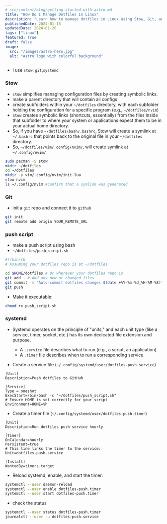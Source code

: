 ```yaml
---
# src/content/blog/getting-started-with-astro.md
title: "How Do I Manage Dotfiles In Linux"
description: "Learn how to manage dotfiles in Linux using Stow, Git, and Systemd."
publishedDate: 2024-01-15
updatedDate: 2024-01-20
tags: ["linux"]
featured: true
draft: false
image:
  src: "/images/astro-hero.jpg"
  alt: "Astro logo with colorful background"
---
```


- I use `stow`, `git`,`systemd`
### Stow
- `stow` simplifies managing configuration files by creating symbolic links.
-  make a parent directory that will contain all configs
- create subfolders within your `~/dotfiles` directory, with each subfolder holding the configuration for a specific program (e.g., `~/dotfiles/nvim`)
- `Stow` creates symbolic links (shortcuts, essentially) from the files inside that subfolder to where your system or applications expect them to be in your actual home directory.
- So, if you have `~/dotfiles/bash/.bashrc`, Stow will create a symlink at `~/.bashrc` that points back to the original file in your `~/dotfiles` directory.
- So, `~/dotfiles/vim/.config/nvim/`, will create symlink at `~/.config/nvim/`
```bash
sudo pacman -S stow
mkdir ~/dotfiles
cd ~/dotfiles
mkdir -p vim/.config/nvim/init.lua
stow nvim
ls ~/.config/nvim #confirm that a symlink was generated
```
### Git
- init a `git` repo and connect it to  `github`
```bash
git init
git remote add origin YOUR_REMOTE_URL
```
### push script
- make a push script using bash
- `~/dotfiles/push_script.sh`
```bash
#!/bin/sh
# Assuming your dotfiles repo is at ~/dotfiles

cd $HOME/dotfiles # Or wherever your dotfiles repo is
git add . # Add any new or changed files
git commit -m "Auto-commit dotfiles changes $(date +%Y-%m-%d_%H-%M-%S)" || true # Commit only if changes exist
git push
```
- Make it executable:
```bash
chmod +x push_script.sh
```
### systemd
- Systemd operates on the principle of "units," and each unit type (like a service, timer, socket, etc.) has its own dedicated file extension and purpose.
	- A `.service` file describes what to run (e.g., a script, an application).
	- A `.timer` file describes when to run a corresponding service.
	
- Create a service file (`~/.config/systemd/user/dotfiles-push.service`)
```systemd
[Unit]
Description=Push dotfiles to GitHub

[Service]
Type = oneshot
ExecStart=/bin/bash -c "~/dotfiles/push_script.sh"
# Ensure HOME is set correctly for your script
Environment=HOME=%h
```
- Create a timer file (`~/.config/systemd/user/dotfiles-push.timer`)
```systemd
[Unit]
Description=Run dotfiles push service hourly

[Timer]
OnCalendar=hourly
Persistent=true
# This line links the timer to the service:
Unit=dotfiles-push.service

[Install]
WantedBy=timers.target
```
- Reload systemd, enable, and start the timer:
```bash
systemctl --user daemon-reload
systemctl --user enable dotfiles-push.timer
systemctl --user start dotfiles-push.timer
```
- check the status
```bash
systemctl --user status dotfiles-push.timer
journalctl --user -u dotfiles-push.service
```
